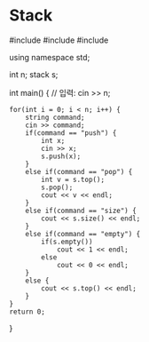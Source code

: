 # Stack
#include <iostream>
#include <stack>
#include <string>

using namespace std;

int n;
stack<int> s;  

int main() {
    // 입력:
    cin >> n;

    for(int i = 0; i < n; i++) {
        string command;
        cin >> command;
        if(command == "push") {
            int x;
            cin >> x;
            s.push(x);
        }
        else if(command == "pop") {
            int v = s.top();
            s.pop();
            cout << v << endl;
        }
        else if(command == "size") {
            cout << s.size() << endl;
        }
        else if(command == "empty") {
            if(s.empty())
                cout << 1 << endl;
            else
                cout << 0 << endl;
        }
        else {
            cout << s.top() << endl;
        }
    }
    return 0;
}

